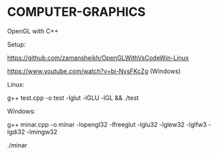 # COMPUTER-GRAPHICS
OpenGL with C++

Setup:

https://github.com/zamansheikh/OpenGLWithVsCodeWin-Linux

https://www.youtube.com/watch?v=bi-NvsFKcZg (Windows)

Linux:

g++ test.cpp -o test -lglut -lGLU -lGL && ./test

Windows:

g++ minar.cpp -o minar -lopengl32 -lfreeglut -lglu32 -lglew32 -lglfw3 -lgdi32 -lmingw32

./minar
